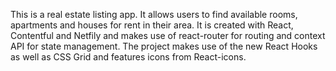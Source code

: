 This is a real estate listing app.  It allows users to find available rooms, apartments and houses for rent in their area.  It is created with React, Contentful and Netfily and makes use of react-router for routing and context API for state management.  The project makes use of the new React Hooks as well as CSS Grid and features icons from React-icons.


